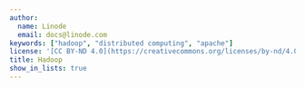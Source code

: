 ```yaml
---
author:
  name: Linode
  email: docs@linode.com
keywords: ["hadoop", "distributed computing", "apache"]
license: '[CC BY-ND 4.0](https://creativecommons.org/licenses/by-nd/4.0)'
title: Hadoop
show_in_lists: true
---
```

